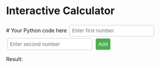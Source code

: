 # Interactive Calculator

<style>
input, button {
    padding: 0.5em;
    margin: 0.2em;
    font-family: inherit;
    border-radius: 4px;
    border: 1px solid #ccc;
}
button {
    background-color: #4CAF50;
    color: white;
    cursor: pointer;
}
button:hover {
    background-color: #45a049;
}
</style>

<py-script>
# Your Python code here
</py-script>

<input id="num1" type="number" placeholder="Enter first number">
<input id="num2" type="number" placeholder="Enter second number">
<button py-click="calculate">Add</button>

<p>Result: <span id="result"></span></p>
